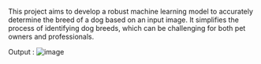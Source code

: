 This project aims to develop a robust machine learning model to accurately determine the breed of a dog based on an input image. It simplifies the process of identifying dog breeds, which can be challenging for both pet owners and professionals.

Output : 
![image](https://github.com/user-attachments/assets/6d38f9d1-5c26-4032-81d6-19f04d8915e2)
